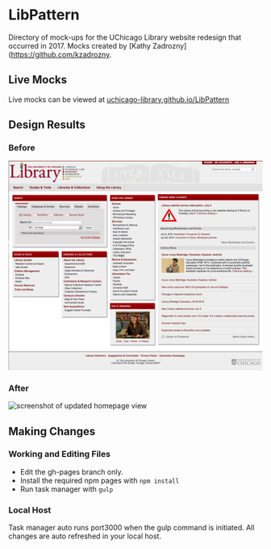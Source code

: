 # LibPattern
Directory of mock-ups for the UChicago Library website redesign that occurred in 2017. Mocks created by [Kathy Zadrozny](https://github.com/kzadrozny.

## Live Mocks
Live mocks can be viewed at [uchicago-library.github.io/LibPattern](https://uchicago-library.github.io/LibPattern/)

## Design Results
### Before
![screenshot of old homepage view](readme-imgs/Website_ScreenShotBEFORE.png)

### After
![screenshot of updated homepage view](readme-imgs/Website_ScreenShotAFTER.png)

## Making Changes
### Working and Editing Files
* Edit the gh-pages branch only.
* Install the required npm pages with `npm install`
* Run task manager with `gulp`

### Local Host
Task manager auto runs port3000 when the gulp command is initiated. All changes are auto refreshed in your local host.
